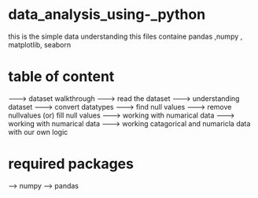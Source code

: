 # data_analysis_using-_python


this is the simple data understanding this files containe pandas ,numpy , matplotlib, seaborn

# table of content 

---> dataset walkthrough
---> read the dataset
---> understanding dataset 
---> convert datatypes 
---> find null values 
---> remove nullvalues (or) fill null values
---> working with numarical data 
---> working with numarical data
---> working catagorical and numaricla data with our own logic 

# required packages 

--> numpy 
--> pandas 

